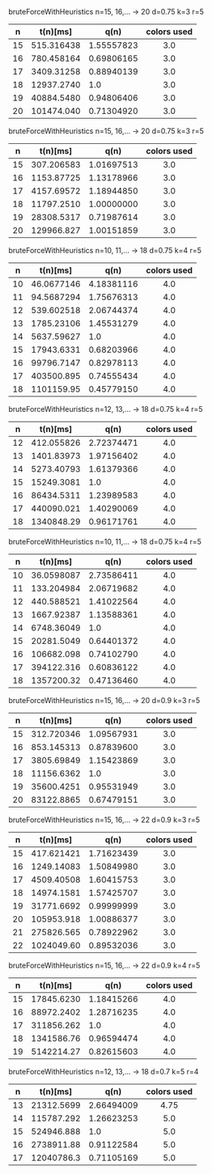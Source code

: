 bruteForceWithHeuristics n=15, 16,... -> 20 d=0.75 k=3 r=5


n|t(n)[ms]|q(n)|colors used
---|---|---|:---:
15|515.316438|1.55557823|3.0
16|780.458164|0.69806165|3.0
17|3409.31258|0.88940139|3.0
18|12937.2740|1.0|3.0
19|40884.5480|0.94806406|3.0
20|101474.040|0.71304920|3.0

bruteForceWithHeuristics n=15, 16,... -> 20 d=0.75 k=3 r=5


n|t(n)[ms]|q(n)|colors used
---|---|---|:---:
15|307.206583|1.01697513|3.0
16|1153.87725|1.13178966|3.0
17|4157.69572|1.18944850|3.0
18|11797.2510|1.00000000|3.0
19|28308.5317|0.71987614|3.0
20|129966.827|1.00151859|3.0

bruteForceWithHeuristics n=10, 11,... -> 18 d=0.75 k=4 r=5


n|t(n)[ms]|q(n)|colors used
---|---|---|:---:
10|46.0677146|4.18381116|4.0
11|94.5687294|1.75676313|4.0
12|539.602518|2.06744374|4.0
13|1785.23106|1.45531279|4.0
14|5637.59627|1.0|4.0
15|17943.6331|0.68203966|4.0
16|99796.7147|0.82978113|4.0
17|403500.895|0.74555434|4.0
18|1101159.95|0.45779150|4.0

bruteForceWithHeuristics n=12, 13,... -> 18 d=0.75 k=4 r=5


n|t(n)[ms]|q(n)|colors used
---|---|---|:---:
12|412.055826|2.72374471|4.0
13|1401.83973|1.97156402|4.0
14|5273.40793|1.61379366|4.0
15|15249.3081|1.0|4.0
16|86434.5311|1.23989583|4.0
17|440090.021|1.40290069|4.0
18|1340848.29|0.96171761|4.0

bruteForceWithHeuristics n=10, 11,... -> 18 d=0.75 k=4 r=5


n|t(n)[ms]|q(n)|colors used
---|---|---|:---:
10|36.0598087|2.73586411|4.0
11|133.204984|2.06719682|4.0
12|440.588521|1.41022564|4.0
13|1667.92387|1.13588361|4.0
14|6748.36049|1.0|4.0
15|20281.5049|0.64401372|4.0
16|106682.098|0.74102790|4.0
17|394122.316|0.60836122|4.0
18|1357200.32|0.47136460|4.0

bruteForceWithHeuristics n=15, 16,... -> 20 d=0.9 k=3 r=5


n|t(n)[ms]|q(n)|colors used
---|---|---|:---:
15|312.720346|1.09567931|3.0
16|853.145313|0.87839600|3.0
17|3805.69849|1.15423869|3.0
18|11156.6362|1.0|3.0
19|35600.4251|0.95531949|3.0
20|83122.8865|0.67479151|3.0

bruteForceWithHeuristics n=15, 16,... -> 22 d=0.9 k=3 r=5


n|t(n)[ms]|q(n)|colors used
---|---|---|:---:
15|417.621421|1.71623439|3.0
16|1249.14083|1.50849980|3.0
17|4509.40508|1.60415753|3.0
18|14974.1581|1.57425707|3.0
19|31771.6692|0.99999999|3.0
20|105953.918|1.00886377|3.0
21|275826.565|0.78922962|3.0
22|1024049.60|0.89532036|3.0

bruteForceWithHeuristics n=15, 16,... -> 22 d=0.9 k=4 r=5


n|t(n)[ms]|q(n)|colors used
---|---|---|:---:
15|17845.6230|1.18415266|4.0
16|88972.2402|1.28716235|4.0
17|311856.262|1.0|4.0
18|1341586.76|0.96594474|4.0
19|5142214.27|0.82615603|4.0

bruteForceWithHeuristics n=12, 13,... -> 18 d=0.7 k=5 r=4


n|t(n)[ms]|q(n)|colors used
---|---|---|:---:
13|21312.5699|2.66494009|4.75
14|115787.292|1.26623253|5.0
15|524946.888|1.0|5.0
16|2738911.88|0.91122584|5.0
17|12040786.3|0.71105169|5.0
